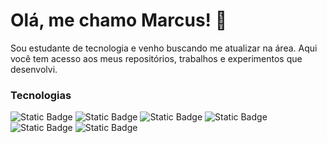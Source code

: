 # Olá, me chamo Marcus! 👋

Sou estudante de tecnologia e venho buscando me atualizar na área. 
Aqui você tem acesso aos meus repositórios, trabalhos e experimentos que desenvolvi. 

### Tecnologias

![Static Badge](https://img.shields.io/badge/HTML5-black?style=flat&logo=HTML5&logoColor=white&link=https%3A%2F%2Fx.com%2F%3Flang%3Dpt)
![Static Badge](https://img.shields.io/badge/CSS3-black?style=flat&logo=CSS3&logoColor=white&link=https%3A%2F%2Fx.com%2F%3Flang%3Dpt)
![Static Badge](https://img.shields.io/badge/JavaScript-black?style=flat&logo=JavaScript&logoColor=white&link=https%3A%2F%2Fx.com%2F%3Flang%3Dpt)
![Static Badge](https://img.shields.io/badge/Python-black?style=flat&logo=Python&logoColor=white)
![Static Badge](https://img.shields.io/badge/jQuery-black?style=flat&logo=jQuery&logoColor=white)
![Static Badge](https://img.shields.io/badge/SQL_Server-black?style=flat&logoColor=white&logoSize=auto&color=black)

